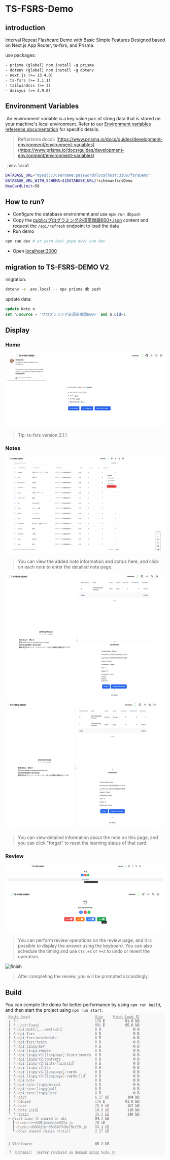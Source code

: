# TS-FSRS-Demo

## introduction

Interval Repeat Flashcard Demo with Basic Simple Features Designed based on Next.js App Router, ts-fsrs, and Prisma.

use packages:

````
- prisma (global) npm install -g prisma
- dotenv (global) npm install -g dotenv
- next.js (>= 13.4.0)
- ts-fsrs (>= 3.1.1)
- tailwindcss (>= 3)
- daisyui (>= 3.9.0)
````

## Environment Variables

 An environment variable is a key value pair of string data that is stored on your machine's local environment. Refer to our [Environment variables reference documentation](https://www.prisma.io/docs/reference/api-reference/environment-variables-reference) for specific details.

> Ref(prisma docs): [https://www.prisma.io/docs/guides/development-environment/environment-variables](https://www.prisma.io/docs/guides/development-environment/environment-variables)

 `.env.local`  

```bash
DATABASE_URL="mysql://username:password@localhost:3306/fsrsDemo"
DATABASE_URL_WITH_SCHEMA=${DATABASE_URL}?schema=fsrsDemo
NewCardLimit=50
```

## How to run?

- Configure the database environment and use `npm run dbpush`
- Copy the [public/プログラミング必須英単語600+.json](https://github.com/ishiko732/ts-fsrs-demo/blob/main/public/%E3%83%97%E3%83%AD%E3%82%B0%E3%83%A9%E3%83%9F%E3%83%B3%E3%82%B0%E5%BF%85%E9%A0%88%E8%8B%B1%E5%8D%98%E8%AA%9E600%2B.json)  content and request the `/api/refresh` endpoint to load the data
- Run demo

```bash
npm run dev # or yarn dev/ pnpm dev/ bun dev
```

- Open [localhost:3000](http://localhost:3000)

## migration to TS-FSRS-DEMO V2
migration:
```bash
dotenv -e .env.local -- npx prisma db push
```

update data:
```sql
update Note n
set n.source = 'プログラミング必須英単語600+' and n.uid=1
```
## Display

### Home
![home](images/home.png)

> Tip: ts-fsrs version:3.1.1

### Notes
![Notes](images/notes.png)
> You can view the added note information and status here, and click on each note to enter the detailed note page.

![note detail](images/detail.png)
![note forget](images/forget.png)

> You can view detailed information about the note on this page, and you can click "forget" to reset the learning status of that card.

### Review

![question](images/question-font.png)
![show answer](images/answer.png)
> You can perform review operations on the review page, and it is possible to display the answer using the keyboard. You can also schedule the timing and use `Ctrl+Z` or `⌘+Z` to undo or revert the operation.

![finish](images/finish.png) 
> After completing the review, you will be prompted accordingly.

## Build
You can compile the demo for better performance by using `npm run build`, and then start the project using `npm run start`.
![build demo](images/build.png)
